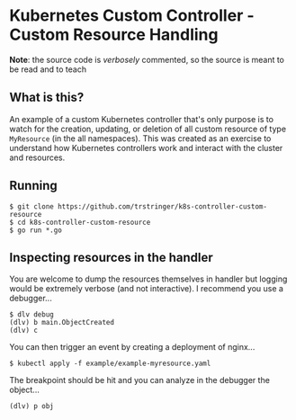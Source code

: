 # Kubernetes Custom Controller - Custom Resource Handling

**Note**: the source code is _verbosely_ commented, so the source is meant to be read and to teach

## What is this?

An example of a custom Kubernetes controller that's only purpose is to watch for the creation, updating, or deletion of all custom resource of type `MyResource` (in the all namespaces). This was created as an exercise to understand how Kubernetes controllers work and interact with the cluster and resources.

## Running

```
$ git clone https://github.com/trstringer/k8s-controller-custom-resource
$ cd k8s-controller-custom-resource
$ go run *.go
```

## Inspecting resources in the handler

You are welcome to dump the resources themselves in handler but logging would be extremely verbose (and not interactive). I recommend you use a debugger...

```
$ dlv debug
(dlv) b main.ObjectCreated
(dlv) c
```

You can then trigger an event by creating a deployment of nginx...

```
$ kubectl apply -f example/example-myresource.yaml
```

The breakpoint should be hit and you can analyze in the debugger the object...

```
(dlv) p obj
```
